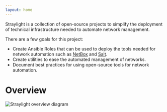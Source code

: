 ```yaml
---
layout: home
---
```

Straylight is a collection of open-source projects to simplify the deployment of technical infrastructure needed to automate network management.

There are a few goals for this project:
  - Create Ansible Roles that can be used to deploy the tools needed for network automation such as [NetBox](https://netbox.readthedocs.io/) and [Salt](https://docs.saltstack.com/).
  - Create utilities to ease the automated management of networks.
  - Document best practices for using open-source tools for network automation.

# Overview
![Straylight overview diagram](https://docs.google.com/drawings/d/e/2PACX-1vQ6jvblZE08YtA-SIZa0z0A7-n1qIVCtoXztVaqNqwaSwhNMfEDWPp9b343p0dCNTbopG8HchNYuqes/pub?w=1500)
<!-- Google Drawings: https://docs.google.com/drawings/d/1PxkF6Dihh-sgxdFr7nhgzRUeAxv5C_A6uspYYqYf8Pk/edit -->
